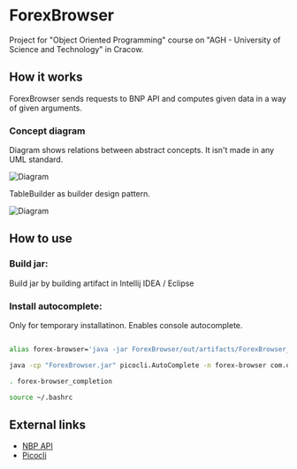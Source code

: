 # ForexBrowser

Project for "Object Oriented Programming" course on "AGH - University of Science and Technology" in Cracow.

## How it works

ForexBrowser sends requests to BNP API and computes given data in a way of given arguments.

### Concept diagram

Diagram shows relations between abstract concepts. It isn't made in any UML standard. 

![Diagram](https://image.ibb.co/hWiFPw/NBP_API.jpg)

TableBuilder as builder design pattern. 

![Diagram](https://image.ibb.co/g5svrb/Forex_Browser_DFD.jpg)

## How to use

### Build jar:

Build jar by building artifact in Intellij IDEA / Eclipse

### Install autocomplete:

Only for temporary installatinon. Enables console autocomplete.

```sh

alias forex-browser='java -jar ForexBrowser/out/artifacts/ForexBrowser_jar/ForexBrowser.jar'

java -cp "ForexBrowser.jar" picocli.AutoComplete -n forex-browser com.oop.browser.Main

. forex-browser_completion

source ~/.bashrc

```

## External links

- [NBP API](http://api.nbp.pl/)
- [Picocli](http://picocli.info/)


